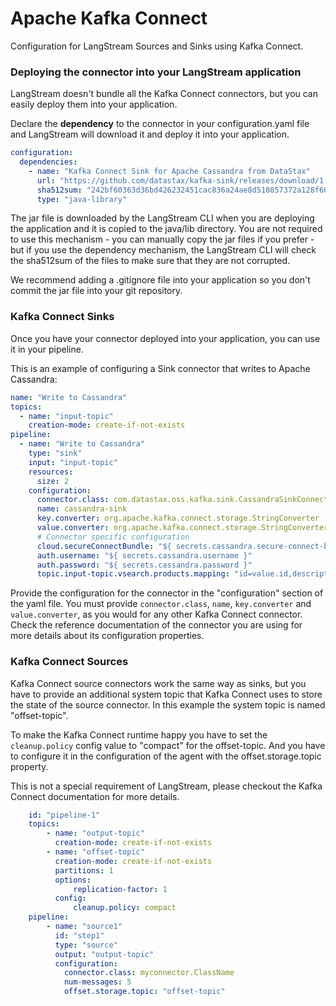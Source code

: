 # Apache Kafka Connect

Configuration for LangStream Sources and Sinks using Kafka Connect.

### Deploying the connector into your LangStream application

LangStream doesn't bundle all the Kafka Connect connectors, but you can easily deploy them into your application.

Declare the **dependency** to the connector in your configuration.yaml file and LangStream will download it and deploy it into your application.

```yaml
configuration:
  dependencies:
    - name: "Kafka Connect Sink for Apache Cassandra from DataStax"
      url: "https://github.com/datastax/kafka-sink/releases/download/1.5.0/kafka-connect-cassandra-sink-1.5.0.jar"
      sha512sum: "242bf60363d36bd426232451cac836a24ae8d510857372a128f601503ad77aa9eabf14c4f484ca0830b6a68d9e8664e3820739ad8dd3deee2c58e49a94a20a3c"
      type: "java-library"
```

The jar file is downloaded by the LangStream CLI when you are deploying the application and it is copied to the java/lib directory. You are not required to use this mechanism - you can manually copy the jar files if you prefer - but if you use the dependency mechanism, the LangStream CLI will check the sha512sum of the files to make sure that they are not corrupted.

We recommend adding a .gitignore file into your application so you don't commit the jar file into your git repository.

### Kafka Connect Sinks

Once you have your connector deployed into your application, you can use it in your pipeline.

This is an example of configuring a Sink connector that writes to Apache Cassandra:

```yaml
name: "Write to Cassandra"
topics:
  - name: "input-topic"
    creation-mode: create-if-not-exists
pipeline:
  - name: "Write to Cassandra"
    type: "sink"
    input: "input-topic"
    resources:
      size: 2
    configuration:
      connector.class: com.datastax.oss.kafka.sink.CassandraSinkConnector
      name: cassandra-sink
      key.converter: org.apache.kafka.connect.storage.StringConverter
      value.converter: org.apache.kafka.connect.storage.StringConverter
      # Connector specific configuration
      cloud.secureConnectBundle: "${ secrets.cassandra.secure-connect-bundle }"
      auth.username: "${ secrets.cassandra.username }"
      auth.password: "${ secrets.cassandra.password }"
      topic.input-topic.vsearch.products.mapping: "id=value.id,description=value.description,name=value.name"
```

Provide the configuration for the connector in the "configuration" section of the yaml file. You must provide `connector.class`, `name`, `key.converter` and `value.converter`, as you would for any other Kafka Connect connector. Check the reference documentation of the connector you are using for more details about its configuration properties.

### Kafka Connect Sources

Kafka Connect source connectors work the same way as sinks, but you have to provide an additional system topic that Kafka Connect uses to store the state of the source connector. In this example the system topic is named "offset-topic".

To make the Kafka Connect runtime happy you have to set the `cleanup.policy` config value to "compact" for the offset-topic. And you have to configure it in the configuration of the agent with the offset.storage.topic property.

This is not a special requirement of LangStream, please checkout the Kafka Connect documentation for more details.

```yaml
    id: "pipeline-1"
    topics:
        - name: "output-topic"
          creation-mode: create-if-not-exists
        - name: "offset-topic"
          creation-mode: create-if-not-exists
          partitions: 1
          options:
              replication-factor: 1
          config:
              cleanup.policy: compact
    pipeline:
        - name: "source1"
          id: "step1"
          type: "source"
          output: "output-topic"
          configuration:
            connector.class: myconnector.ClassName
            num-messages: 5
            offset.storage.topic: "offset-topic"
```
